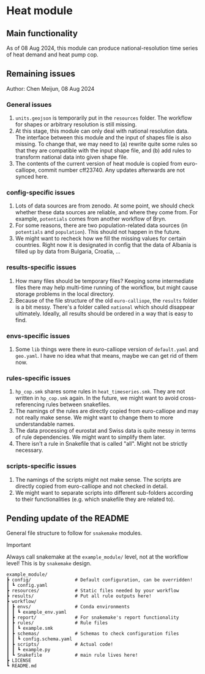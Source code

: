 # Heat module

## Main functionality

As of 08 Aug 2024, this module can produce national-resolution time series of heat demand and heat pump cop.

## Remaining issues

Author: Chen Meijun, 08 Aug 2024

### General issues

1. `units.geojson` is temporarily put in the `resources` folder. The workflow for shapes or arbitrary resolution is still missing.
2. At this stage, this module can only deal with national resolution data. The interface between this module and the input of shapes file is also missing. To change that, we may need to (a) rewrite quite some rules so that they are compatible with the input shape file, and (b) add rules to transform national data into given shape file.
3. The contents of the current version of heat module is copied from euro-calliope, commit number cff23740. Any updates afterwards are not synced here.

### config-specific issues

1. Lots of data sources are from zenodo. At some point, we should check whether these data sources are reliable, and where they come from. For example, `potentials` comes from another workflow of Bryn.
2. For some reasons, there are two population-related data sources (in `potentials` and `population`). This should not happen in the future.
3. We might want to recheck how we fill the missing values for certain countries. Right now it is designated in config that the data of Albania is filled up by data from Bulgaria, Croatia, ...

### results-specific issues

1. How many files should be temporary files? Keeping some intermediate files there may help multi-time running of the workflow, but might cause storage problems in the local directory.
2. Because of the file structure of the old `euro-calliope`, the `results` folder is a bit messy. There's a folder called `national` which should disappear ultimately. Ideally, all results should be ordered in a way that is easy to find.

### envs-specific issues

1. Some `lib` things were there in euro-calliope version of `default.yaml` and `geo.yaml`. I have no idea what that means, maybe we can get rid of them now.

### rules-specific issues

1. `hp_cop.smk` shares some rules in `heat_timeseries.smk`. They are not written in `hp_cop.smk` again. In the future, we might want to avoid cross-referencing rules between snakefiles.
2. The namings of the rules are directly copied from euro-calliope and may not really make sense. We might want to change them to more understandable names.
3. The data processing of eurostat and Swiss data is quite messy in terms of rule dependencies. We might want to simplify them later.
4. There isn't a rule in Snakefile that is called "all". Might not be strictly necessary.

### scripts-specific issues

1. The namings of the scripts might not make sense. The scripts are directly copied from euro-calliope and not checked in detail.
2. We might want to separate scripts into different sub-folders according to their functionalities (e.g. which snakefile they are related to).


## Pending update of the README

General file structure to follow for `snakemake` modules.

>[!important]
>Always call snakemake at the `example_module/` level, not at the workflow level!
>This is by `snakemake` design.

```ascii
example_module/
┣ config/                # Default configuration, can be overridden!
┃ ┗ config.yaml
┣ resources/             # Static files needed by your workflow
┣ results/               # Put all rule outputs here!
┣ workflow/
┃ ┣ envs/                # Conda environments
┃ ┃ ┗ example_env.yaml
┃ ┣ report/              # For snakemake's report functionality
┃ ┣ rules/               # Rule files
┃ ┃ ┗ example.smk
┃ ┣ schemas/             # Schemas to check configuration files
┃ ┃ ┗ config.schema.yaml
┃ ┣ scripts/             # Actual code!
┃ ┃ ┗ example.py
┃ ┗ Snakefile            # main rule lives here!
┣ LICENSE
┗ README.md
```
